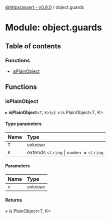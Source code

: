 [@httpx/assert - v0.9.0](../README.md) / object.guards

# Module: object.guards

## Table of contents

### Functions

- [isPlainObject](object_guards.md#isplainobject)

## Functions

### isPlainObject

▸ **isPlainObject**\<`T`, `K`\>(`v`): v is PlainObject\<T, K\>

#### Type parameters

| Name | Type |
| :------ | :------ |
| `T` | `unknown` |
| `K` | extends `string` \| `number` = `string` |

#### Parameters

| Name | Type |
| :------ | :------ |
| `v` | `unknown` |

#### Returns

v is PlainObject\<T, K\>
